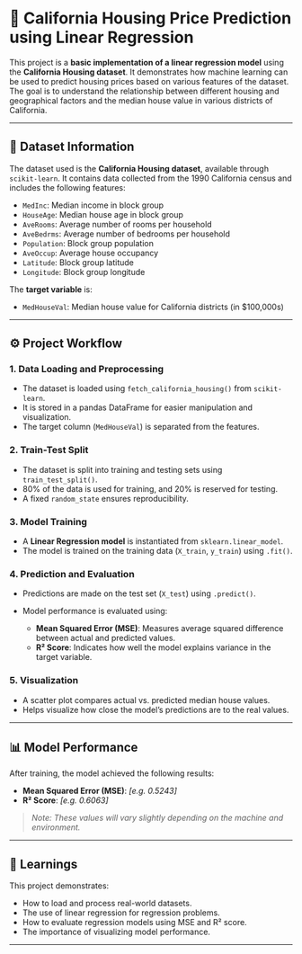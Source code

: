 # 🏡 California Housing Price Prediction using Linear Regression

This project is a **basic implementation of a linear regression model** using the **California Housing dataset**. It demonstrates how machine learning can be used to predict housing prices based on various features of the dataset. The goal is to understand the relationship between different housing and geographical factors and the median house value in various districts of California.

---

## 📂 Dataset Information

The dataset used is the **California Housing dataset**, available through `scikit-learn`. It contains data collected from the 1990 California census and includes the following features:

* `MedInc`: Median income in block group
* `HouseAge`: Median house age in block group
* `AveRooms`: Average number of rooms per household
* `AveBedrms`: Average number of bedrooms per household
* `Population`: Block group population
* `AveOccup`: Average house occupancy
* `Latitude`: Block group latitude
* `Longitude`: Block group longitude

The **target variable** is:

* `MedHouseVal`: Median house value for California districts (in \$100,000s)

---

## ⚙️ Project Workflow

### 1. **Data Loading and Preprocessing**

* The dataset is loaded using `fetch_california_housing()` from `scikit-learn`.
* It is stored in a pandas DataFrame for easier manipulation and visualization.
* The target column (`MedHouseVal`) is separated from the features.

### 2. **Train-Test Split**

* The dataset is split into training and testing sets using `train_test_split()`.
* 80% of the data is used for training, and 20% is reserved for testing.
* A fixed `random_state` ensures reproducibility.

### 3. **Model Training**

* A **Linear Regression model** is instantiated from `sklearn.linear_model`.
* The model is trained on the training data (`X_train`, `y_train`) using `.fit()`.

### 4. **Prediction and Evaluation**

* Predictions are made on the test set (`X_test`) using `.predict()`.
* Model performance is evaluated using:

  * **Mean Squared Error (MSE)**: Measures average squared difference between actual and predicted values.
  * **R² Score**: Indicates how well the model explains variance in the target variable.

### 5. **Visualization**

* A scatter plot compares actual vs. predicted median house values.
* Helps visualize how close the model’s predictions are to the real values.

---

## 📊 Model Performance

After training, the model achieved the following results:

* **Mean Squared Error (MSE)**: *\[e.g. 0.5243]*
* **R² Score**: *\[e.g. 0.6063]*

> *Note: These values will vary slightly depending on the machine and environment.*

---

## 🧠 Learnings

This project demonstrates:

* How to load and process real-world datasets.
* The use of linear regression for regression problems.
* How to evaluate regression models using MSE and R² score.
* The importance of visualizing model performance.

---
